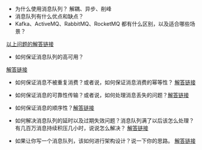 - 为什么使用消息队列？
  解耦、异步、削峰
- 消息队列有什么优点和缺点？
- Kafka、ActiveMQ、RabbitMQ、RocketMQ 都有什么区别，以及适合哪些场景？

[以上问题的解答链接](https://github.com/doocs/advanced-java/blob/main/docs/high-concurrency/why-mq.md)

- 如何保证消息队列的高可用？

[解答链接](https://github.com/doocs/advanced-java/blob/main/docs/high-concurrency/how-to-ensure-high-availability-of-message-queues.md)

- 如何保证消息不被重复消费？或者说，如何保证消息消费的幂等性？
[解答链接](https://github.com/doocs/advanced-java/blob/main/docs/high-concurrency/how-to-ensure-that-messages-are-not-repeatedly-consumed.md)

- 如何保证消息的可靠性传输？或者说，如何处理消息丢失的问题？[解答链接](https://github.com/doocs/advanced-java/blob/main/docs/high-concurrency/how-to-ensure-the-reliable-transmission-of-messages.md)


- 如何保证消息的顺序性？[解答链接](https://github.com/doocs/advanced-java/blob/main/docs/high-concurrency/how-to-ensure-the-order-of-messages.md)


- 如何解决消息队列的延时以及过期失效问题？消息队列满了以后该怎么处理？有几百万消息持续积压几小时，说说怎么解决？
[解答链接](https://github.com/doocs/advanced-java/blob/main/docs/high-concurrency/mq-time-delay-and-expired-failure.md)

- 如果让你写一个消息队列，该如何进行架构设计？说一下你的思路。
[解答链接](https://github.com/doocs/advanced-java/blob/main/docs/high-concurrency/mq-design.md)